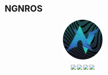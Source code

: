 # NGNROS

<p align="center">
<img src="https://github.com/AbderrahmaneTaha/NGNROS-packages/blob/418dfcf1ec1eefea7588f748a6d4f8c28b332b32/ngnros-artwork/wavelogo_circle.png" height="128" width="128" alt="NGNR OS">
</p>

<p align="center">
  <img src="https://img.shields.io/badge/Maintained%3F-Yes-green?style=flat-square">
  <img src="https://img.shields.io/github/downloads/AbderrahmaneTaha/releases/total?&color=bluelabel=downloads&logo=github&style=flat-square">
  <img src="https://img.shields.io/github/stars/AbderrahmaneTaha/NGNROS?&color=yellow&style=flat-square">
  <img src="https://img.shields.io/github/issues/AbderrahmaneTaha/NGNROS?color=red&style=flat-square">
</p>
